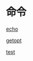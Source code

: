 # 命令

[echo](echo/echo.md "echo")

[getopt](getopt/getopt.md "getopt")

[test](test/test.md "test")
